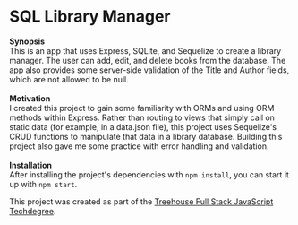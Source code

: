 # SQL Library Manager

**Synopsis**
\
 This is an app that uses Express, SQLite, and Sequelize to create a library manager. The user can add, edit, and delete books from the database. The app also provides some server-side validation of the Title and Author fields, which are not allowed to be null.
\
\
**Motivation**
\
I created this project to gain some familiarity with ORMs and using ORM methods within Express. Rather than routing to views that simply call on static data (for example, in a data.json file), this project uses Sequelize's CRUD functions to manipulate that data in a library database. Building this project also gave me some practice with error handling and validation.
\
\
**Installation**
\
After installing the project's dependencies with `npm install`, you can start it up with `npm start`.


This project was created as part of the [Treehouse Full Stack JavaScript Techdegree](https://teamtreehouse.com/techdegree/full-stack-javascript).
